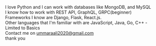 I love Python and I can work with databases like MongoDB, and MySQL   
I know how to work with REST API, GraphQL, GRPC(beginner)  
Frameworks I know are Django, Flask, React.js.  
Other languages that I'm familiar with are JavaScript, Java, Go, C++ - Limited to Basics   
Contact me on ummaraali2020@gmail.com   
thank you
